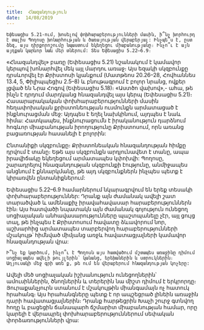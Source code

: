 ```yaml
---
title:  Հնազանդություն
date:  14/08/2019
---
```


`Եփեսացիս 5.21-ում, խոսելով փոխհարաբերությունների մասին, ի՞նչ խորհուրդ է տալիս Պողոսը խոնարհության և ծառայության վերաբերյալ: Ինչպե՞ս է, ըստ ձեզ, այս դիրքորոշումը նպաստում եկեղեցու միաբանությանը։ Ինչո՞ւ է այն այդքան կարևոր նաև մեր տներում: Տես Եփեսացիս 5.22–6.9։`

«Հնազանդվել» բառը (Եփեսացիս 5.21) նշանակում է կամավոր կերպով խոնարհվել մեկ այլ մարդու առաջ։ Այս եզակի սկզբունքը դրսևորվել էր Քրիստոսի կյանքում (Մատթեոս 20.26–28, Հովհաննես 13.4, 5, Փիլիպպեցիս 2.5–8) և բնութագրում է բոլոր նրանց, ովքեր լցված են Նրա Հոգով (Եփեսացիս 5.18)։ «Աստծո վախով»,- ահա, թե ինչն է դրդում մարդկանց հնազանդվել այս կերպ (Եփեսացիս 5.21)։ Հասարարակական փոխհարաբերությունների մասին հեղափոխական քրիստոնեության ուսմունքն արմատացած է ինքնուրացման մեջ: Այդպես է եղել նախկինում, այդպես է նաև հիմա: Հատկապես, ինքնուրացումն է իրականություն դարձնում հոգևոր միաբանության իրողությունը Քրիստոսում, որն առանց բացառության հասանելի է բոլորին:

Ընտանիքի սկզբունքը։ Քրիստոնեական հնազանդության հիմքը դրվում է տանը։ Եթե այս սկզբունքն արդյունավետ է տանը, ապա իրավիճակը եկեղեցում արմատապես կփոխվի: Պողոսը, շարադրելով հնազանդության սկզբունքի էությունը, անմիջապես անցնում է քննարկմանը, թե այդ սկզբունքներն ինչպես պետք է կիրառվեն ընտանիքներում:

Եփեսացիս 5.22–6.9 համարներում նկարագրվում են երեք տեսակի փոխհարաբերություններ: Դրանք այն ժամանակ ավելի շատ տարածված և ամենաքիչ իրավահավասար հարաբերություններն էին։ Այս հատվածի նպատակն այն ժամանակ գոյություն ունեցող սոցիալական անհավասարությունները պաշտպանելը չէր, այլ ցույց տալ, թե ինչպես է Քրիստոսում հավատը ձևավորում նոր, աշխարհից արմատապես տարբերվող հարաբերությունների մշակույթ՝ հիմնված միմյանց առջև հավատացյալների կամավոր հնազանդության վրա:

`Ի՞նչ եք կարծում, ինչո՞ւ է Պողոսն այս հատվածում մշտապես առաջինը դիմում սոցիալապես ավելի թույլերին՝ կանանց, երեխաներին և ստրուկներին։ Աղյուսակի մեջ գրի առե՛ք, թե ում են վերաբերում հնազանդության կոչերը:`

Ավելի մեծ սոցիալական իշխանություն ունեցողներին՝ ամուսիններին, ծնողներին և տերերին նա միշտ դիմում է երկրորդը։ Յուրաքանչյուրն ստանում է մշակույթին միանգամայն ոչ հատուկ հրահանգ։ Այս հրահանգները պետք է որ ապշեցրած լինեին առաջին դարի հավատացյալներին։ Դրանք հարթեցրին Խաչի շուրջ գտնվող հողը և բացեցին ճանապարհ ճշմարիտ միաբանության համար, որը կարելի է վերապրել փոխհարաբերություններում սեփական փորձառությունների վրա: